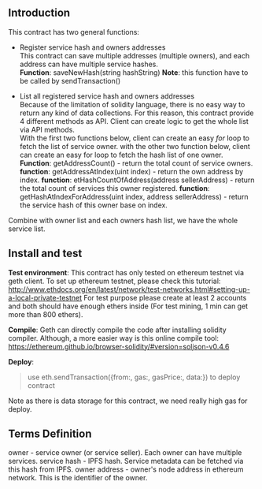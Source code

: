 ## Introduction 

This contract has two general functions:

- Register service hash and owners addresses  
This contract can save multiple addresses (multiple owners), and each address can have multiple service hashes.   
**Function**: saveNewHash(string hashString)
**Note**: this function have to be called by sendTransaction() 

- List all registered service hash and owners addresses  
Because of the limitation of solidity language, there is no easy way to return any kind of data collections. For this reason, this contract provide 4 different methods as API. Client can create logic to get the whole list via API methods.   
With the first two functions below, client can create an easy *for* loop to fetch the list of service owner. with the other two function below, client can create an easy for loop to fetch the hash list of one owner. 
**Function**: getAddressCount() - return the total count of service owners. 
**function**: getAddressAtIndex(uint index) - return the own address by index.
**function**: etHashCountOfAddress(address sellerAddress) - return the total count of services this owner registered.
**function**: getHashAtIndexForAddress(uint index, address sellerAddress) - return the service hash of this owner base on index. 

Combine with owner list and each owners hash list, we have the whole service list. 

## Install and test

**Test environment**: 
This contract has only tested on ethereum testnet via geth client. To set up ethereum testnet, please check this tutorial:
http://www.ethdocs.org/en/latest/network/test-networks.html#setting-up-a-local-private-testnet
For test purpose please create at least 2 accounts and both should have enough ethers inside (For test mining, 1 min can get more than 800 ethers).

**Compile**:
Geth can directly compile the code after installing solidity compiler. Although, a more easier way is this online compile tool: 
https://ethereum.github.io/browser-solidity/#version=soljson-v0.4.6
  

**Deploy**:
> use eth.sendTransaction({from:, gas:, gasPrice:, data:}) to deploy contract  

Note as there is data storage for this contract, we need really high gas for deploy. 

## Terms Definition
owner - service owner (or service seller). Each owner can have multiple services.
service hash - IPFS hash. Service metadata can be fetched via this hash from IPFS.
owner address - owner's node address in ethereum network. This is the identifier of the owner.
